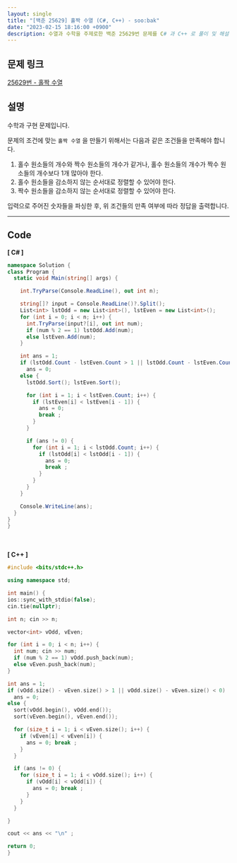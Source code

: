 ```yaml
---
layout: single
title: "[백준 25629] 홀짝 수열 (C#, C++) - soo:bak"
date: "2023-02-15 18:16:00 +0900"
description: 수열과 수학을 주제로한 백준 25629번 문제를 C# 과 C++ 로 풀이 및 해설
---
```


## 문제 링크
  [25629번 - 홀짝 수열](https://www.acmicpc.net/problem/25629)

## 설명
  수학과 구현 문제입니다.<br>

  문제의 조건에 맞는 `홀짝 수열` 을 만들기 위해서는 다음과 같은 조건들을 만족해야 합니다. <br>

  1. 홀수 원소들의 개수와 짝수 원소들의 개수가 같거나, 홀수 원소들의 개수가 짝수 원소들의 개수보다 1개 많아야 한다.
  2. 홀수 원소들을 감소하지 않는 순서대로 정렬할 수 있어야 한다.
  3. 짝수 원소들을 감소하지 않는 순서대로 정렬할 수 있어야 한다.

  입력으로 주어진 숫자들을 파싱한 후, 위 조건들의 만족 여부에 따라 정답을 출력합니다.
  <br>

- - -

## Code
<b>[ C# ] </b>
<br>

  ```c#
namespace Solution {
  class Program {
    static void Main(string[] args) {

      int.TryParse(Console.ReadLine(), out int n);

      string[]? input = Console.ReadLine()?.Split();
      List<int> lstOdd = new List<int>(), lstEven = new List<int>();
      for (int i = 0; i < n; i++) {
        int.TryParse(input?[i], out int num);
        if (num % 2 == 1) lstOdd.Add(num);
        else lstEven.Add(num);
      }

      int ans = 1;
      if (lstOdd.Count - lstEven.Count > 1 || lstOdd.Count - lstEven.Count < 0)
        ans = 0;
      else {
        lstOdd.Sort(); lstEven.Sort();

        for (int i = 1; i < lstEven.Count; i++) {
          if (lstEven[i] < lstEven[i - 1]) {
            ans = 0;
            break ;
          }
        }

        if (ans != 0) {
          for (int i = 1; i < lstOdd.Count; i++) {
            if (lstOdd[i] < lstOdd[i - 1]) {
              ans = 0;
              break ;
            }
          }
        }
      }

      Console.WriteLine(ans);
    }
  }
}
  ```
<br><br>
<b>[ C++ ] </b>
<br>

  ```c++
#include <bits/stdc++.h>

using namespace std;

int main() {
  ios::sync_with_stdio(false);
  cin.tie(nullptr);

  int n; cin >> n;

  vector<int> vOdd, vEven;

  for (int i = 0; i < n; i++) {
    int num; cin >> num;
    if (num % 2 == 1) vOdd.push_back(num);
    else vEven.push_back(num);
  }

  int ans = 1;
  if (vOdd.size() - vEven.size() > 1 || vOdd.size() - vEven.size() < 0)
    ans = 0;
  else {
    sort(vOdd.begin(), vOdd.end());
    sort(vEven.begin(), vEven.end());

    for (size_t i = 1; i < vEven.size(); i++) {
      if (vEven[i] < vEven[i]) {
        ans = 0; break ;
      }
    }

    if (ans != 0) {
      for (size_t i = 1; i < vOdd.size(); i++) {
        if (vOdd[i] < vOdd[i]) {
          ans = 0; break ;
        }
      }
    }

  }

  cout << ans << "\n" ;

  return 0;
}
  ```
